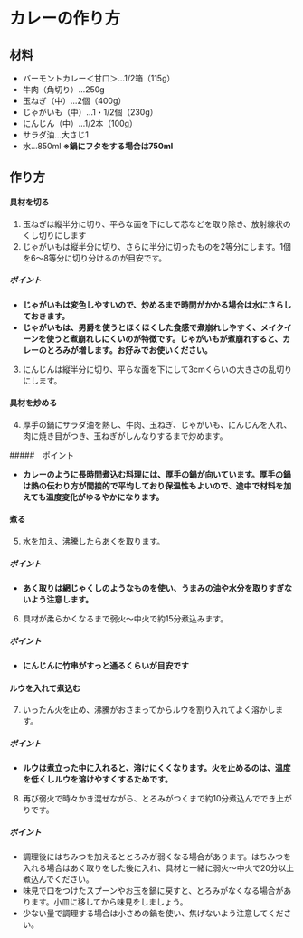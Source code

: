 # カレーの作り方

## 材料
- バーモントカレー＜甘口＞…1/2箱（115g）
- 牛肉（角切り）…250g
- 玉ねぎ（中）…2個（400g）
- じゃがいも（中）…1・1/2個（230g）
- にんじん（中）…1/2本（100g）
- サラダ油…大さじ1
- 水…850ml  **※鍋にフタをする場合は750ml**
  
## 作り方
#### 具材を切る
1. 玉ねぎは縦半分に切り、平らな面を下にして芯などを取り除き、放射線状のくし切りにします
2. じゃがいもは縦半分に切り、さらに半分に切ったものを2等分にします。1個を6～8等分に切り分けるのが目安です。

##### ポイント
- **じゃがいもは変色しやすいので、炒めるまで時間がかかる場合は水にさらしておきます。**
- **じゃがいもは、男爵を使うとほくほくした食感で煮崩れしやすく、メイクイーンを使うと煮崩れしにくいのが特徴です。じゃがいもが煮崩れすると、カレーのとろみが増します。お好みでお使いください。**

3. にんじんは縦半分に切り、平らな面を下にして3cmくらいの大きさの乱切りにします。
#### 具材を炒める
4. 厚手の鍋にサラダ油を熱し、牛肉、玉ねぎ、じゃがいも、にんじんを入れ、肉に焼き目がつき、玉ねぎがしんなりするまで炒めます。

#####　ポイント
- **カレーのように長時間煮込む料理には、厚手の鍋が向いています。厚手の鍋は熱の伝わり方が間接的で平均しており保温性もよいので、途中で材料を加えても温度変化がゆるやかになります。**

#### 煮る
5. 水を加え、沸騰したらあくを取ります。

##### ポイント
- **あく取りは網じゃくしのようなものを使い、うまみの油や水分を取りすぎないよう注意します。**

6. 具材が柔らかくなるまで弱火～中火で約15分煮込みます。

##### ポイント
- **にんじんに竹串がすっと通るくらいが目安です**

#### ルウを入れて煮込む
7. いったん火を止め、沸騰がおさまってからルウを割り入れてよく溶かします。

##### ポイント
- **ルウは煮立った中に入れると、溶けにくくなります。火を止めるのは、温度を低くしルウを溶けやすくするためです。**

8. 再び弱火で時々かき混ぜながら、とろみがつくまで約10分煮込んででき上がりです。

##### ポイント
- 調理後にはちみつを加えるととろみが弱くなる場合があります。はちみつを入れる場合はあく取りをした後に入れ、具材と一緒に弱火～中火で20分以上煮込んでください。
- 味見で口をつけたスプーンやお玉を鍋に戻すと、とろみがなくなる場合があります。小皿に移してから味見をしましょう。
- 少ない量で調理する場合は小さめの鍋を使い、焦げないよう注意してください。
